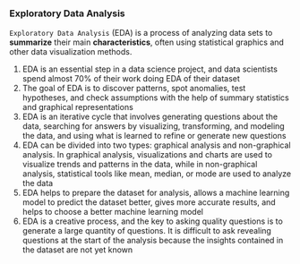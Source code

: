 ### **Exploratory Data Analysis**

`Exploratory Data Analysis` (EDA) is a process of analyzing data sets to **summarize** their main **characteristics**, often using statistical graphics and other data visualization methods.

1. EDA is an essential step in a data science project, and data scientists spend almost 70% of their work doing EDA of their dataset
2. The goal of EDA is to discover patterns, spot anomalies, test hypotheses, and check assumptions with the help of summary statistics and graphical representations
3. EDA is an iterative cycle that involves generating questions about the data, searching for answers by visualizing, transforming, and modeling the data, and using what is learned to refine or generate new questions
4. EDA can be divided into two types: graphical analysis and non-graphical analysis. In graphical analysis, visualizations and charts are used to visualize trends and patterns in the data, while in non-graphical analysis, statistical tools like mean, median, or mode are used to analyze the data
5. EDA helps to prepare the dataset for analysis, allows a machine learning model to predict the dataset better, gives more accurate results, and helps to choose a better machine learning model
6. EDA is a creative process, and the key to asking quality questions is to generate a large quantity of questions. It is difficult to ask revealing questions at the start of the analysis because the insights contained in the dataset are not yet known
